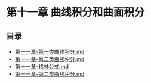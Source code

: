 # 第十一章 曲线积分和曲面积分

## 目录

-    [第十一章-第一类曲线积分.md](第十一章-第一类曲线积分.md) 
-    [第十一章-第二类曲线积分.md](第十一章-第二类曲线积分.md) 
-    [第十一章-格林公式.md](第十一章-格林公式.md) 
-    [第十一章-第二类曲线积分.md](第十一章-第二类曲线积分.md) 